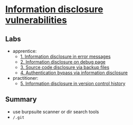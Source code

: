 # [Information disclosure vulnerabilities](https://portswigger.net/web-security/information-disclosure)

## Labs

- apprentice:
  - [1. Information disclosure in error messages](./lab/1.%20Information%20disclosure%20in%20error%20messages.md)
  - [2. Information disclosure on debug page](./lab/2.%20Information%20disclosure%20on%20debug%20page.md)
  - [3. Source code disclosure via backup files](./lab/3.%20Source%20code%20disclosure%20via%20backup%20files.md)
  - [4. Authentication bypass via information disclosure](./lab/4.%20Authentication%20bypass%20via%20information%20disclosure.md)
- practitioner:
  - [5. Information disclosure in version control history](./lab/5.%20Information%20disclosure%20in%20version%20control%20history.md)

## Summary

- use burpsuite scanner or dir search tools
- `/.git`
